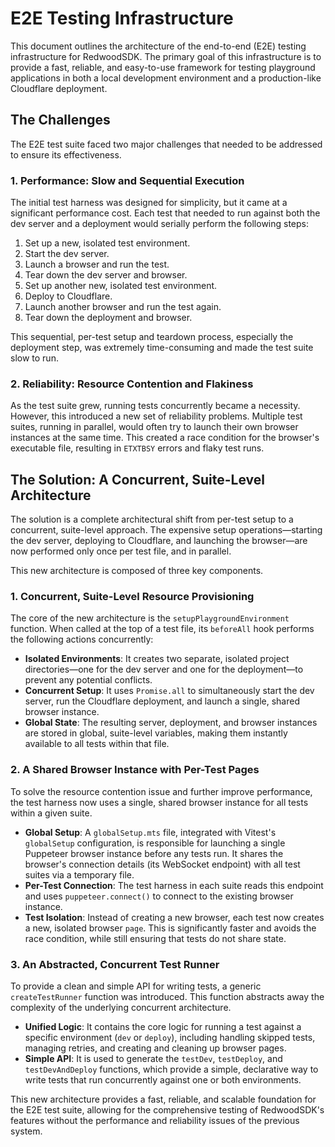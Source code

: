 # E2E Testing Infrastructure

This document outlines the architecture of the end-to-end (E2E) testing infrastructure for RedwoodSDK. The primary goal of this infrastructure is to provide a fast, reliable, and easy-to-use framework for testing playground applications in both a local development environment and a production-like Cloudflare deployment.

## The Challenges

The E2E test suite faced two major challenges that needed to be addressed to ensure its effectiveness.

### 1. Performance: Slow and Sequential Execution

The initial test harness was designed for simplicity, but it came at a significant performance cost. Each test that needed to run against both the dev server and a deployment would serially perform the following steps:

1.  Set up a new, isolated test environment.
2.  Start the dev server.
3.  Launch a browser and run the test.
4.  Tear down the dev server and browser.
5.  Set up another new, isolated test environment.
6.  Deploy to Cloudflare.
7.  Launch another browser and run the test again.
8.  Tear down the deployment and browser.

This sequential, per-test setup and teardown process, especially the deployment step, was extremely time-consuming and made the test suite slow to run.

### 2. Reliability: Resource Contention and Flakiness

As the test suite grew, running tests concurrently became a necessity. However, this introduced a new set of reliability problems. Multiple test suites, running in parallel, would often try to launch their own browser instances at the same time. This created a race condition for the browser's executable file, resulting in `ETXTBSY` errors and flaky test runs.

## The Solution: A Concurrent, Suite-Level Architecture

The solution is a complete architectural shift from per-test setup to a concurrent, suite-level approach. The expensive setup operations—starting the dev server, deploying to Cloudflare, and launching the browser—are now performed only once per test file, and in parallel.

This new architecture is composed of three key components.

### 1. Concurrent, Suite-Level Resource Provisioning

The core of the new architecture is the `setupPlaygroundEnvironment` function. When called at the top of a test file, its `beforeAll` hook performs the following actions concurrently:

- **Isolated Environments**: It creates two separate, isolated project directories—one for the dev server and one for the deployment—to prevent any potential conflicts.
- **Concurrent Setup**: It uses `Promise.all` to simultaneously start the dev server, run the Cloudflare deployment, and launch a single, shared browser instance.
- **Global State**: The resulting server, deployment, and browser instances are stored in global, suite-level variables, making them instantly available to all tests within that file.

### 2. A Shared Browser Instance with Per-Test Pages

To solve the resource contention issue and further improve performance, the test harness now uses a single, shared browser instance for all tests within a given suite.

- **Global Setup**: A `globalSetup.mts` file, integrated with Vitest's `globalSetup` configuration, is responsible for launching a single Puppeteer browser instance before any tests run. It shares the browser's connection details (its WebSocket endpoint) with all test suites via a temporary file.
- **Per-Test Connection**: The test harness in each suite reads this endpoint and uses `puppeteer.connect()` to connect to the existing browser instance.
- **Test Isolation**: Instead of creating a new browser, each test now creates a new, isolated browser `page`. This is significantly faster and avoids the race condition, while still ensuring that tests do not share state.

### 3. An Abstracted, Concurrent Test Runner

To provide a clean and simple API for writing tests, a generic `createTestRunner` function was introduced. This function abstracts away the complexity of the underlying concurrent architecture.

- **Unified Logic**: It contains the core logic for running a test against a specific environment (`dev` or `deploy`), including handling skipped tests, managing retries, and creating and cleaning up browser pages.
- **Simple API**: It is used to generate the `testDev`, `testDeploy`, and `testDevAndDeploy` functions, which provide a simple, declarative way to write tests that run concurrently against one or both environments.

This new architecture provides a fast, reliable, and scalable foundation for the E2E test suite, allowing for the comprehensive testing of RedwoodSDK's features without the performance and reliability issues of the previous system.
